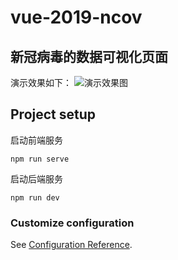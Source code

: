 # vue-2019-ncov

## 新冠病毒的数据可视化页面

演示效果如下：
![演示效果图](/src/common/images/captured.gif)
## Project setup

启动前端服务
```
npm run serve
```
启动后端服务
```
npm run dev
```


### Customize configuration
See [Configuration Reference](https://cli.vuejs.org/config/).
